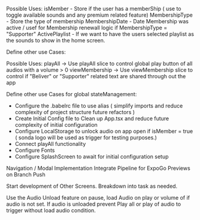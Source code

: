 <!-- Local Storage -->

Possible Uses:
isMember - Store if the user has a memberShip ( use to toggle available sounds and any premium related feature)
MembershipType - Store the type of membership
MembershipDate - Date Membership was active / usef for Membership renewall logic if MembershipType = "Supporter"
ActivePlaylist - If we want to have the users selected playlist as the sounds to show in the home screen.

Define other use Cases:

<!-- Redux StateManagement -->

Possible Uses:
playAll -> Use playAll slice to control global play button of all audios with a volume > 0
viewMembership -> Use viewMembership slice to control if "Beliver" or "Supporter" related text are shared through out the app

Define other use Cases for global stateManagement:

<!-- Upcoming Items * HIGH PRIO * -->

- Configure the .babelrc file to use alias ( simplify imports and reduce complexity of project structure future refactors )
- Create Initial Config file to Clean up App.tsx and reduce future complexity of initial configuration
- Configure LocalStorage to unlock audio on app open if isMember = true ( sonda logo will be used as trigger for testing purposes.)
- Connect playAll functionality
- Configure Fonts
- Configure SplashScreen to await for initial configuration setup

<!-- Fast Followers * Mid Prio *  -->

Navigation / Modal Implementation
Integrate Pipeline for ExpoGo Previews on Branch Push

<!-- Others -->

Start development of Other Screens.
Breakdown into task as needed.

<!-- Improve Performance of APP Items * Low Priority * -->

Use the Audio Unload feature on pause, load Audio on play or volume of if audio is not set. If audio is unloaded prevent Play all or play of audio to trigger without load audio condition.
